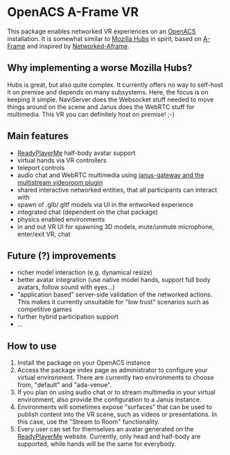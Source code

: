# OpenACS A-Frame VR

This package enables networked VR experiences on an
[OpenACS](https://openacs.org/) installation. It is somewhat similar
to [Mozilla Hubs](https://hubs.mozilla.com/) in spirit, based on
[A-Frame](https://aframe.io/) and inspired by
[Networked-Aframe](https://github.com/networked-aframe/networked-aframe).

## Why implementing a worse Mozilla Hubs?
Hubs is great, but also quite complex. It currently offers no way to
self-host it on premise and depends on many subsystems.  Here, the
focus is on keeping it simple. NaviServer does the Websocket stuff
needed to move things around on the scene and Janus does the WebRTC
stuff for multimedia. This VR you can definitely host on premise! ;-)

## Main features
* [ReadyPlayerMe](https://vr.readyplayer.me/) half-body avatar support
* virtual hands via VR controllers
* teleport controls
* audio chat and WebRTC multimedia using [janus-gateway and the multistream videoroom plugin](https://janus.conf.meetecho.com/mvideoroomtest.html)
* shared interactive networked entities, that all participants can interact with
* spawn of .glb/.gltf models via UI in the entworked experience
* integrated chat (dependent on the chat package)
* physics enabled environments
* in and out VR UI for spawning 3D models, mute/unmute microphone, enter/exit VR, chat

## Future (?) improvements
* richer model interaction (e.g. dynamical resize)
* better avatar integration (use native model hands, support full body avatars, follow sound with eyes...)
* "application based" server-side validation of the networked actions. This makes it currently unsuitable for "low trust" scenarios such as competitive games
* further hybrid participation support
* ...

## How to use
1. Install the package on your OpenACS instance
2. Access the package index page as administrator to configure your
   virtual environment. There are currently two environments to choose
   from, "default" and "ada-venue".
3. If you plan on using audio chat or to stream multimedia in your
   virtual environment, also provide the configuration to a Janus
   instance.
4. Environments will sometimes expose "surfaces" that can be used to
   publish content into the VR scene, such as videos or
   presentations. In this case, use the "Stream to Room"
   functionality.
5. Every user can set for themselves an avatar generated on the
   [ReadyPlayerMe](https://vr.readyplayer.me/) website. Currently,
   only head and half-body are supported, while hands will be the same
   for everybody.
